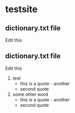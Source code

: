 # testsite

## dictionary.txt file

Edit this

## dictionary.txt file

Edit this

1. test
    * this is a quote - another
    * second quote
1. some other word
    * this is a quote - another
    * second quote
